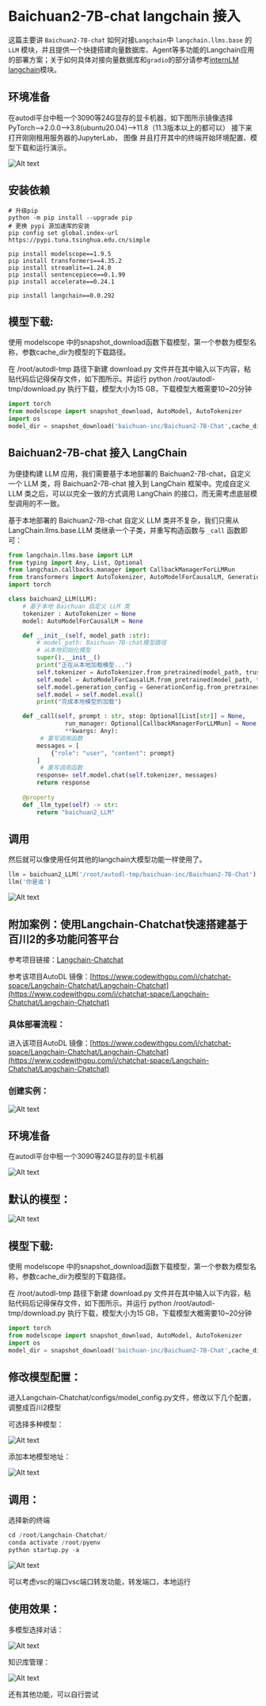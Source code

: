 # Baichuan2-7B-chat langchain 接入

这篇主要讲 `Baichuan2-7B-chat` 如何对接`Langchain`中 `langchain.llms.base` 的 `LLM` 模块，并且提供一个快捷搭建向量数据库、Agent等多功能的Langchain应用的部署方案；关于如何具体对接向量数据库和`gradio`的部分请参考[internLM langchain](https://github.com/datawhalechina/self-llm/blob/master/InternLM/06-InternLM%E6%8E%A5%E5%85%A5LangChain%E6%90%AD%E5%BB%BA%E7%9F%A5%E8%AF%86%E5%BA%93%E5%8A%A9%E6%89%8B.md)模块。

## 环境准备

在autodl平台中租一个3090等24G显存的显卡机器，如下图所示镜像选择PyTorch-->2.0.0-->3.8(ubuntu20.04)-->11.8（11.3版本以上的都可以） 接下来打开刚刚租用服务器的JupyterLab， 图像 并且打开其中的终端开始环境配置、模型下载和运行演示。

![Alt text](images/image1.png)

## 安装依赖

```shell
# 升级pip
python -m pip install --upgrade pip
# 更换 pypi 源加速库的安装
pip config set global.index-url https://pypi.tuna.tsinghua.edu.cn/simple

pip install modelscope==1.9.5
pip install transformers==4.35.2
pip install streamlit==1.24.0
pip install sentencepiece==0.1.99
pip install accelerate==0.24.1

pip install langchain==0.0.292
```

## 模型下载:

使用 modelscope 中的snapshot_download函数下载模型，第一个参数为模型名称，参数cache_dir为模型的下载路径。

在 /root/autodl-tmp 路径下新建 download.py 文件并在其中输入以下内容，粘贴代码后记得保存文件，如下图所示。并运行 python /root/autodl-tmp/download.py 执行下载，模型大小为15 GB，下载模型大概需要10~20分钟

```Python
import torch
from modelscope import snapshot_download, AutoModel, AutoTokenizer
import os
model_dir = snapshot_download('baichuan-inc/Baichuan2-7B-Chat',cache_dir='/root/autodl-tmp', revision='v1.0.4')
```

## Baichuan2-7B-chat 接入 LangChain

为便捷构建 LLM 应用，我们需要基于本地部署的 Baichuan2-7B-chat，自定义一个 LLM 类，将 Baichuan2-7B-chat 接入到 LangChain 框架中。完成自定义 LLM 类之后，可以以完全一致的方式调用 LangChain 的接口，而无需考虑底层模型调用的不一致。

基于本地部署的 Baichuan2-7B-chat 自定义 LLM 类并不复杂，我们只需从LangChain.llms.base.LLM 类继承一个子类，并重写构造函数与 `_call` 函数即可：

```Python
from langchain.llms.base import LLM
from typing import Any, List, Optional
from langchain.callbacks.manager import CallbackManagerForLLMRun
from transformers import AutoTokenizer, AutoModelForCausalLM, GenerationConfig
import torch

class baichuan2_LLM(LLM):
    # 基于本地 Baichuan 自定义 LLM 类
    tokenizer : AutoTokenizer = None
    model: AutoModelForCausalLM = None

    def __init__(self, model_path :str):
        # model_path: Baichuan-7B-chat模型路径
        # 从本地初始化模型
        super().__init__()
        print("正在从本地加载模型...")
        self.tokenizer = AutoTokenizer.from_pretrained(model_path, trust_remote_code=True)
        self.model = AutoModelForCausalLM.from_pretrained(model_path, trust_remote_code=True,torch_dtype=torch.bfloat16,  device_map="auto")
        self.model.generation_config = GenerationConfig.from_pretrained(model_path)
        self.model = self.model.eval()
        print("完成本地模型的加载")

    def _call(self, prompt : str, stop: Optional[List[str]] = None,
                run_manager: Optional[CallbackManagerForLLMRun] = None,
                **kwargs: Any):
         # 重写调用函数
        messages = [
            {"role": "user", "content": prompt}
        ]
         # 重写调用函数
        response= self.model.chat(self.tokenizer, messages)
        return response
        
    @property
    def _llm_type(self) -> str:
        return "baichuan2_LLM"
```

## 调用

然后就可以像使用任何其他的langchain大模型功能一样使用了。

```Python
llm = baichuan2_LLM('/root/autodl-tmp/baichuan-inc/Baichuan2-7B-Chat')
llm('你是谁')
```

![Alt text](images/image6.png)

## 附加案例：使用Langchain-Chatchat快速搭建基于百川2的多功能问答平台

参考项目链接：[Langchain-Chatchat](https://github.com/chatchat-space/Langchain-Chatchat)

参考该项目AutoDL 镜像：[https://www.codewithgpu.com/i/chatchat-space/Langchain-Chatchat/Langchain-Chatchat](https://www.codewithgpu.com/i/chatchat-space/Langchain-Chatchat/Langchain-Chatchat)

### 具体部署流程：

进入该项目AutoDL 镜像：[https://www.codewithgpu.com/i/chatchat-space/Langchain-Chatchat/Langchain-Chatchat](https://www.codewithgpu.com/i/chatchat-space/Langchain-Chatchat/Langchain-Chatchat)

### 创建实例：

![Alt text](images/image7.png)

## 环境准备

在autodl平台中租一个3090等24G显存的显卡机器

![Alt text](images/image8.png)

## 默认的模型：

![Alt text](images/image9.png)

## 模型下载:

使用 modelscope 中的snapshot_download函数下载模型，第一个参数为模型名称，参数cache_dir为模型的下载路径。

在 /root/autodl-tmp 路径下新建 download.py 文件并在其中输入以下内容，粘贴代码后记得保存文件，如下图所示。并运行 python /root/autodl-tmp/download.py 执行下载，模型大小为15 GB，下载模型大概需要10~20分钟

```Python
import torch
from modelscope import snapshot_download, AutoModel, AutoTokenizer
import os
model_dir = snapshot_download('baichuan-inc/Baichuan2-7B-Chat',cache_dir='/root/autodl-tmp', revision='v1.0.4')
```

## 修改模型配置：

进入Langchain-Chatchat/configs/model_config.py文件，修改以下几个配置，调整成百川2模型

可选择多种模型：

![Alt text](images/image10.png)

添加本地模型地址：

![Alt text](images/image11.png)

## 调用：

选择新的终端

```Python
cd /root/Langchain-Chatchat/
conda activate /root/pyenv
python startup.py -a
```

![Alt text](images/image12.png)

可以考虑vsc的端口vsc端口转发功能，转发端口，本地运行

## 使用效果：

多模型选择对话：

![Alt text](images/image13.png)

知识库管理：

![Alt text](images/image14.png)

还有其他功能，可以自行尝试

